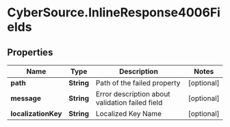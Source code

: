 # CyberSource.InlineResponse4006Fields

## Properties
Name | Type | Description | Notes
------------ | ------------- | ------------- | -------------
**path** | **String** | Path of the failed property | [optional] 
**message** | **String** | Error description about validation failed field | [optional] 
**localizationKey** | **String** | Localized Key Name | [optional] 


